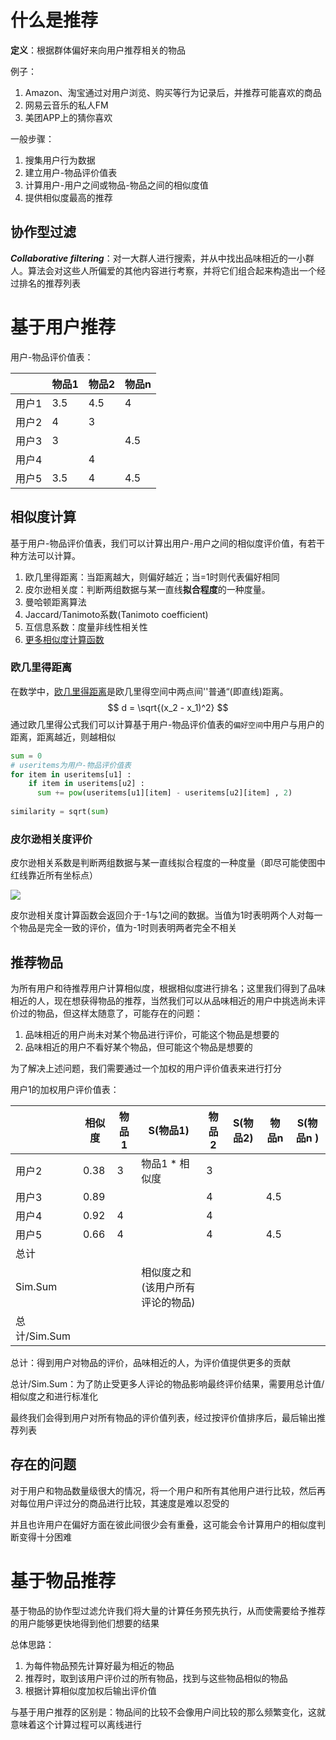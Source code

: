 # 什么是推荐

**定义**：根据群体偏好来向用户推荐相关的物品

例子：

1. Amazon、淘宝通过对用户浏览、购买等行为记录后，并推荐可能喜欢的商品
2. 网易云音乐的私人FM
3. 美团APP上的猜你喜欢

一般步骤：

1. 搜集用户行为数据
2. 建立用户-物品评价值表
3. 计算用户-用户之间或物品-物品之间的相似度值
4. 提供相似度最高的推荐

## 协作型过滤

***Collaborative filtering***：对一大群人进行搜索，并从中找出品味相近的一小群人。算法会对这些人所偏爱的其他内容进行考察，并将它们组合起来构造出一个经过排名的推荐列表

# 基于用户推荐

用户-物品评价值表：

|      | 物品1  | 物品2  | 物品n  |
| ---- | ---- | ---- | ---- |
| 用户1  | 3.5  | 4.5  | 4    |
| 用户2  | 4    | 3    |      |
| 用户3  | 3    |      | 4.5  |
| 用户4  |      | 4    |      |
| 用户5  | 3.5  | 4    | 4.5  |

## 相似度计算

基于用户-物品评价值表，我们可以计算出用户-用户之间的相似度评价值，有若干种方法可以计算。

1. 欧几里得距离：当距离越大，则偏好越近；当=1时则代表偏好相同
2. 皮尔逊相关度：判断两组数据与某一直线**拟合程度**的一种度量。
3. 曼哈顿距离算法
4. Jaccard/Tanimoto系数(Tanimoto coefficient)
5. 互信息系数：度量非线性相关性
6. [更多相似度计算函数](https://en.wikipedia.org/wiki/Metric_%28mathematics%29#Examples)

### 欧几里得距离

在数学中，[欧几里得距离](https://zh.wikipedia.org/wiki/%E6%AC%A7%E5%87%A0%E9%87%8C%E5%BE%97%E8%B7%9D%E7%A6%BB)是欧几里得空间中两点间''普通“(即直线)距离。
$$
d = \sqrt{(x_2 - x_1)^2}
$$
通过欧几里得公式我们可以计算基于用户-物品评价值表的`偏好空间`中用户与用户的距离，距离越近，则越相似

```python
sum = 0
# useritems为用户-物品评价值表
for item in useritems[u1] :
	if item in useritems[u2] :
      sum += pow(useritems[u1][item] - useritems[u2][item] , 2)
      
similarity = sqrt(sum)
```

### 皮尔逊相关度评价

皮尔逊相关系数是判断两组数据与某一直线拟合程度的一种度量（即尽可能使图中红线靠近所有坐标点）

![](https://ws1.sinaimg.cn/large/006tNc79ly1fkzh47nzf3j309n08e3yh.jpg)

皮尔逊相关度计算函数会返回介于-1与1之间的数据。当值为1时表明两个人对每一个物品是完全一致的评价，值为-1时则表明两者完全不相关

## 推荐物品

为所有用户和待推荐用户计算相似度，根据相似度进行排名；这里我们得到了品味相近的人，现在想获得物品的推荐，当然我们可以从品味相近的用户中挑选尚未评价过的物品，但这样太随意了，可能存在的问题：

1. 品味相近的用户尚未对某个物品进行评价，可能这个物品是想要的
2. 品味相近的用户不看好某个物品，但可能这个物品是想要的

为了解决上述问题，我们需要通过一个加权的用户评价值表来进行打分

用户1的加权用户评价值表：

|            | 相似度  | 物品1  | S(物品1)            | 物品2  | S(物品2) | 物品n  | S(物品n ) |
| ---------- | ---- | ---- | ----------------- | ---- | ------ | ---- | ------- |
| 用户2        | 0.38 | 3    | 物品1 * 相似度         | 3    |        |      |         |
| 用户3        | 0.89 |      |                   | 4    |        | 4.5  |         |
| 用户4        | 0.92 | 4    |                   | 4    |        |      |         |
| 用户5        | 0.66 | 4    |                   | 4    |        | 4.5  |         |
| 总计         |      |      |                   |      |        |      |         |
| Sim.Sum    |      |      | 相似度之和(该用户所有评论的物品) |      |        |      |         |
| 总计/Sim.Sum |      |      |                   |      |        |      |         |

总计：得到用户对物品的评价，品味相近的人，为评价值提供更多的贡献

总计/Sim.Sum：为了防止受更多人评论的物品影响最终评价结果，需要用总计值/相似度之和进行标准化

最终我们会得到用户对所有物品的评价值列表，经过按评价值排序后，最后输出推荐列表

## 存在的问题

对于用户和物品数量级很大的情况，将一个用户和所有其他用户进行比较，然后再对每位用户评过分的商品进行比较，其速度是难以忍受的

并且也许用户在偏好方面在彼此间很少会有重叠，这可能会令计算用户的相似度判断变得十分困难

# 基于物品推荐

基于物品的协作型过滤允许我们将大量的计算任务预先执行，从而使需要给予推荐的用户能够更快地得到他们想要的结果

总体思路：

1. 为每件物品预先计算好最为相近的物品
2. 推荐时，取到该用户评价过的所有物品，找到与这些物品相似的物品
3. 根据计算相似度加权后输出评价值

与基于用户推荐的区别是：物品间的比较不会像用户间比较的那么频繁变化，这就意味着这个计算过程可以离线进行

